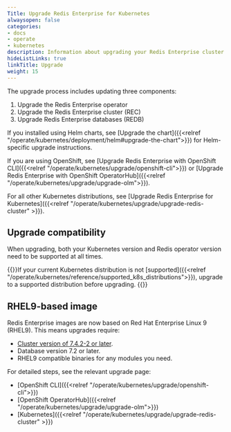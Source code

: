 ```yaml
---
Title: Upgrade Redis Enterprise for Kubernetes
alwaysopen: false
categories:
- docs
- operate
- kubernetes
description: Information about upgrading your Redis Enterprise cluster on Kubernetes.
hideListLinks: true
linkTitle: Upgrade
weight: 15
---
```


The upgrade process includes updating three components:

  1. Upgrade the Redis Enterprise operator
  2. Upgrade the Redis Enterprise cluster (REC)
  3. Upgrade Redis Enterprise databases (REDB)

If you installed using Helm charts, see [Upgrade the chart]({{<relref "/operate/kubernetes/deployment/helm#upgrade-the-chart">}}) for Helm-specific upgrade instructions.

If you are using OpenShift, see [Upgrade Redis Enterprise with OpenShift CLI]({{<relref "/operate/kubernetes/upgrade/openshift-cli">}}) or [Upgrade Redis Enterprise with OpenShift OperatorHub]({{<relref "/operate/kubernetes/upgrade/upgrade-olm">}}).

For all other Kubernetes distributions, see [Upgrade Redis Enterprise for Kubernetes]({{<relref "/operate/kubernetes/upgrade/upgrade-redis-cluster" >}}).

## Upgrade compatibility

When upgrading, both your Kubernetes version and Redis operator version need to be supported at all times.

{{<warning>}}If your current Kubernetes distribution is not [supported]({{<relref "/operate/kubernetes/reference/supported_k8s_distributions">}}), upgrade to a supported distribution before upgrading. {{</warning>}}

## RHEL9-based image

Redis Enterprise images are now based on Red Hat Enterprise Linux 9 (RHEL9). This means upgrades require:

- [Cluster version of 7.4.2-2 or later](https://redis.io/docs/latest/operate/kubernetes/7.4.6/upgrade/).
- Database version 7.2 or later.
- RHEL9 compatible binaries for any modules you need.

For detailed steps, see the relevant upgrade page:

- [OpenShift CLI]({{<relref "/operate/kubernetes/upgrade/openshift-cli">}})
- [OpenShift OperatorHub]({{<relref "/operate/kubernetes/upgrade/upgrade-olm">}})
- [Kubernetes]({{<relref "/operate/kubernetes/upgrade/upgrade-redis-cluster" >}})